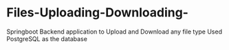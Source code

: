 # Files-Uploading-Downloading-
Springboot Backend application to Upload and Download any file type
Used PostgreSQL as the database 
